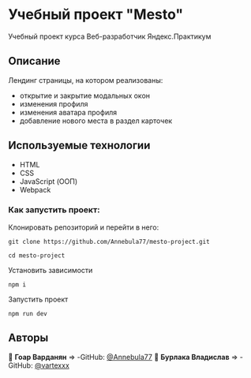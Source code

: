 # Учебный проект "Mesto"
Учебный проект курса Веб-разработчик Яндекс.Практикум
## Описание
Лендинг страницы, на котором реализованы:
- открытие и закрытие модальных окон
- изменения профиля
- изменения аватара профиля
- добавление нового места в раздел карточек
## Используемые технологии
- HTML
- CSS
- JavaScript (ООП)
- Webpack
### Как запустить проект:
Клонировать репозиторий и перейти в него:

```
git clone https://github.com/Annebula77/mesto-project.git

cd mesto-project
```

Установить зависимости

```
npm i
```

Запустить проект

```
npm run dev
```

## Авторы
👤 **Гоар Варданян** => -GitHub: [@Annebula77](https://github.com/Annebula77)
👤 **Бурлака Владислав** => -GitHub: [@vartexxx](https://github.com/vartexxx)